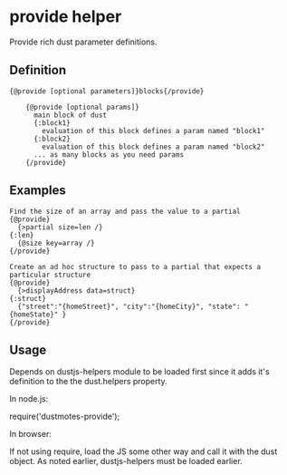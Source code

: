 # provide helper 

Provide rich dust parameter definitions.

## Definition

```
{@provide [optional parameters]}blocks{/provide}

    {@provide [optional params]}
      main block of dust
      {:block1}
        evaluation of this block defines a param named "block1"
      {:block2}
        evaluation of this block defines a param named "block2"
      ... as many blocks as you need params
    {/provide} 

```
## Examples

```
Find the size of an array and pass the value to a partial
{@provide}
  {>partial size=len /}
{:len}
  {@size key=array /}
{/provide}

Create an ad hoc structure to pass to a partial that expects a particular structure
{@provide}
  {>displayAddress data=struct}
{:struct}
  {"street":"{homeStreet}", "city":"{homeCity}", "state": "{homeState}" }
{/provide}
```

## Usage
Depends on dustjs-helpers module to be loaded first since it adds it's definition to the
the dust.helpers property.

In node.js:

require('dustmotes-provide');

In browser:

If not using require, load the JS some other way and call it with the dust object. As noted earlier,
dustjs-helpers must be loaded earlier.

